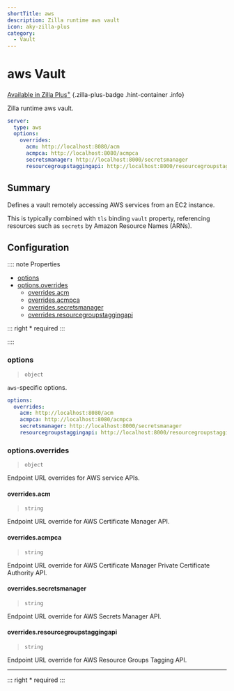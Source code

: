 ```yaml
---
shortTitle: aws
description: Zilla runtime aws vault
icon: aky-zilla-plus
category:
  - Vault
---
```


# aws Vault

[Available in Zilla Plus<sup>+</sup>](https://www.aklivity.io/products/zilla-plus)
{.zilla-plus-badge .hint-container .info}

Zilla runtime aws vault.

```yaml {2}
server:
  type: aws
  options:
    overrides:
      acm: http://localhost:8080/acm
      acmpca: http://localhost:8080/acmpca
      secretsmanager: http://localhost:8000/secretsmanager
      resourcegroupstaggingapi: http://localhost:8000/resourcegroupstaggingapi
```

## Summary

Defines a vault remotely accessing AWS services from an EC2 instance.

This is typically combined with `tls` binding `vault` property, referencing resources such as `secrets` by Amazon Resource Names (ARNs).

## Configuration

:::: note Properties

- [options](#options)
- [options.overrides](#options-overrides)
  - [overrides.acm](#overrides-acm)
  - [overrides.acmpca](#overrides-acmpca)
  - [overrides.secretsmanager](#overrides-secretsmanager)
  - [overrides.resourcegroupstaggingapi](#overrides-resourcegroupstaggingapi)

::: right
\* required
:::

::::

### options

> `object`

`aws`-specific options.

```yaml
options:
  overrides:
    acm: http://localhost:8080/acm
    acmpca: http://localhost:8080/acmpca
    secretsmanager: http://localhost:8000/secretsmanager
    resourcegroupstaggingapi: http://localhost:8000/resourcegroupstaggingapi
```

### options.overrides

> `object`

Endpoint URL overrides for AWS service APIs.

#### overrides.acm

> `string`

Endpoint URL override for AWS Certificate Manager API.

#### overrides.acmpca

> `string`

Endpoint URL override for AWS Certificate Manager Private Certificate Authority API.

#### overrides.secretsmanager

> `string`

Endpoint URL override for AWS Secrets Manager API.

#### overrides.resourcegroupstaggingapi

> `string`

Endpoint URL override for AWS Resource Groups Tagging API.

---

::: right
\* required
:::
